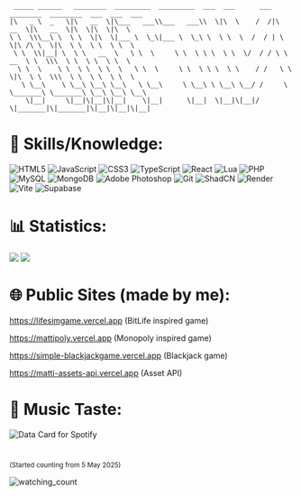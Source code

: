      _____ ______   ________  _________  _________  ___  ___      ___ ________  ________  ___  ___  ___     
    |\   _ \  _   \|\   __  \|\___   ___\\___   ___\\  \|\  \    /  /|\   __  \|\   __  \|\  \|\  \|\  \    
    \ \  \\\__\ \  \ \  \|\  \|___ \  \_\|___ \  \_\ \  \ \  \  /  / | \  \|\ /\ \  \|\  \ \  \ \  \ \  \   
     \ \  \\|__| \  \ \   __  \   \ \  \     \ \  \ \ \  \ \  \/  / / \ \   __  \ \  \\\  \ \  \ \  \ \  \  
      \ \  \    \ \  \ \  \ \  \   \ \  \     \ \  \ \ \  \ \    / /   \ \  \|\  \ \  \\\  \ \  \ \  \ \  \ 
       \ \__\    \ \__\ \__\ \__\   \ \__\     \ \__\ \ \__\ \__/ /     \ \_______\ \_______\ \__\ \__\ \__\
        \|__|     \|__|\|__|\|__|    \|__|      \|__|  \|__|\|__|/       \|_______|\|_______|\|__|\|__|\|__|

# 🧠 Skills/Knowledge:
![HTML5](https://img.shields.io/badge/html5-%23E34F26.svg?style=for-the-badge&logo=html5&logoColor=white) ![JavaScript](https://img.shields.io/badge/javascript-%23323330.svg?style=for-the-badge&logo=javascript&logoColor=%23F7DF1E) ![CSS3](https://img.shields.io/badge/css3-%231572B6.svg?style=for-the-badge&logo=css3&logoColor=white) ![TypeScript](https://img.shields.io/badge/TypeScript-007ACC?style=for-the-badge&logo=typescript&logoColor=white) ![React](https://img.shields.io/badge/React-20232A?style=for-the-badge&logo=react&logoColor=61DAFB) ![Lua](https://img.shields.io/badge/lua-%232C2D72.svg?style=for-the-badge&logo=lua&logoColor=white) ![PHP](https://img.shields.io/badge/php-%23777BB4.svg?style=for-the-badge&logo=php&logoColor=white) ![MySQL](https://img.shields.io/badge/mysql-4479A1.svg?style=for-the-badge&logo=mysql&logoColor=white) ![MongoDB](https://img.shields.io/badge/MongoDB-4EA94B?style=for-the-badge&logo=mongodb&logoColor=white) ![Adobe Photoshop](https://img.shields.io/badge/adobe%20photoshop-%2331A8FF.svg?style=for-the-badge&logo=adobe%20photoshop&logoColor=white) ![Git](https://img.shields.io/badge/git-%23F05033.svg?style=for-the-badge&logo=git&logoColor=white) ![ShadCN](https://img.shields.io/badge/shadcn%2Fui-000000?style=for-the-badge&logo=shadcnui&logoColor=white) ![Render](https://img.shields.io/badge/Render-46E3B7?style=for-the-badge&logo=render&logoColor=white) ![Vite](https://img.shields.io/badge/Vite-B73BFE?style=for-the-badge&logo=vite&logoColor=FFD62E) ![Supabase](https://img.shields.io/badge/Supabase-181818?style=for-the-badge&logo=supabase&logoColor=white)
# 📊 Statistics:
![](https://github-readme-stats.vercel.app/api?username=MattiVboiii&theme=dark&hide_border=true&include_all_commits=true&count_private=false)
![](https://github-readme-stats.vercel.app/api/top-langs/?username=MattiVboiii&theme=dark&hide_border=true&include_all_commits=true&count_private=false&layout=compact)
# 🌐 Public Sites (made by me):
https://lifesimgame.vercel.app (BitLife inspired game)

https://mattipoly.vercel.app (Monopoly inspired game)

https://simple-blackjackgame.vercel.app (Blackjack game)

https://matti-assets-api.vercel.app (Asset API)

# 🎵 Music Taste:
<img src="https://data-card-for-spotify.herokuapp.com/api/card?user_id=gedcogafdxhkdjj3ao3ppclvg&hide_title=1" alt="Data Card for Spotify">

#
<sub>(Started counting from 5 May 2025)</sub>

<img src="https://komarev.com/ghpvc/?username=MattiVboiii&color=red" alt="watching_count" />

